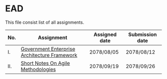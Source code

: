 # EAD

This file consist list of all assignments.

| No. | Assignment | Assigned date | Submission date |
| ------ | ------ | ------ | ------ |
| I. |  [Government Enterprise Architecture Framework] | 2078/08/05 | 2078/08/12 |
| II. |[Short Notes On Agile Methodologies] | 2078/09/19 | 2078/09/26 |

[Government Enterprise Architecture Framework]: https://github.com/KarunAtreya/EAD/tree/master/Assignment/Assignment1
[Short Notes On Agile Methodologies]: https://github.com/KarunAtreya/EAD/tree/master/Assignment/Assignment%202
